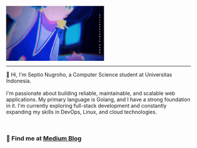
<img align="center" height="150" src="neko-reset.gif"  />

---

👋 Hi, I'm Septio Nugroho, a Computer Science student at Universitas Indonesia.
<br>
<br>
I'm passionate about building reliable, maintainable, and scalable web applications. My primary language is Golang, and I have a strong foundation in it. I'm currently exploring full-stack development and constantly expanding my skills in DevOps, Linux, and cloud technologies.

<br>
<be>

### 📝 Find me at [Medium Blog](https://septio.medium.com/)
